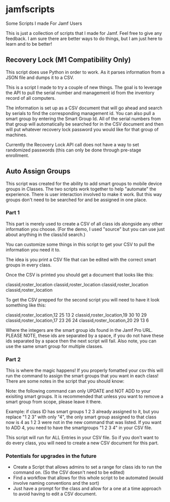 # jamfscripts
Some Scripts I made For Jamf Users


This is just a collection of scripts that I made for Jamf. Feel free to give any feedback. I am sure there are better ways to do things, but I am just here to learn and to be better! 

## Recovery Lock (M1 Compatibility Only) 

This script does use Python in order to work. As it parses information from a JSON file and dumps it to a CSV. 

This is a script I made to try a couple of new things. The goal is to leverage the API to pull the serial number and management id from the inventory record of all computers. 

The information is set up as a CSV document that will go ahead and search by serials to find the corresponding management id. You can also pull a smart group by entering the Smart Group Id. All of the serial numbers from that group will automatically be searched for in the CSV document and then will put whatever recovery lock password you would like for that group of machines. 

Currently the Recovery Lock API call does not have a way to set randomized passwords (this can only be done through pre-stage enrollment. 


## Auto Assign Groups 

This script was created for the ability to add smart groups to mobile device groups in Classes. The two scripts work together to help "automate" the experience. There is user interaction involved to make it work. But this way groups don't need to be searched for and be assigned in one place.

### Part 1 

This part is merely used to create a CSV of all class ids alongside any other information you choose. (For the demo, I used "source" but you can use just about anything in the class/id search.) 

You can customize some things in this script to get your CSV to pull the information you need it to. 

The idea is you print a CSV file that can be edited with the correct smart groups in every class. 

Once the CSV is printed you should get a document that looks like this: 

classid,roster_location 
classid,roster_location
classid,roster_location
classid,roster_location

To get the CSV prepped for the second script you will need to have it look something like this:

classid,roster_location,12 25 13 2 
classid,roster_location,19 30 10 29
classid,roster_location,17 23 26 24
classid,roster_location,20 29 13 6

Where the integers are the smart group ids found in the Jamf Pro URL. PLEASE NOTE, these ids are separated by a space, if you do not have these ids separated by a space then the next script will fail. Also note, you can use the same smart group for multiple classes. 

### Part 2 

This is where the magic happens! If you properly fomatted your csv this will run the command to assign the smart groups that you want in each class! There are some notes in the script that you should know:

Note: the following command can only UPDATE and NOT ADD to your exisiting smart groups. It is recommended that unless you want to remove a smart group from scope, please leave it there. 

Example: if class ID has smart groups 1 2 3 already assigned to it, but you replace "1 2 3" with only "4", the only smart group assigned to that class now is 4 as 1 2 3 were not in the new command that was listed. If you want to ADD 4, you need to have the smartgroups "1 2 3 4" in your CSV file. 

This script will run for ALL Entries in your CSV file. So if you don't want to do every class, you will need to create a new CSV document for this part. 

### Potentials for upgrades in the future

- Create a Script that allows admins to set a range for class ids to run the command on. (So the CSV doesn't need to be edited) 
- Find a workflow that allows for this whole script to be automated (would involve naming conventions and the sort) 
- Just have a prompt for the class and allow for a one at a time approach to avoid having to edit a CSV document. 
